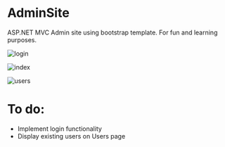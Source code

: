 # AdminSite
ASP.NET MVC Admin site using bootstrap template. For fun and learning purposes.

![login](https://user-images.githubusercontent.com/7816647/30613313-7beb09ac-9d7f-11e7-971b-f6bfe3e9dcfa.png)


![index](https://user-images.githubusercontent.com/7816647/30613314-7c0a6f0e-9d7f-11e7-9054-8201c80650ed.png)


![users](https://user-images.githubusercontent.com/7816647/30613315-7c0c4f0e-9d7f-11e7-8cb5-65410107f7cb.png)

# To do:

* Implement login functionality
* Display existing users on Users page
